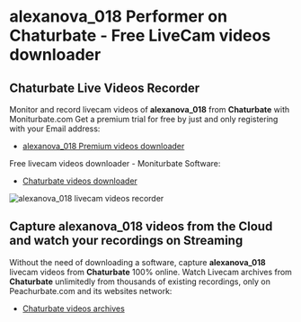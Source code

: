 # alexanova_018 Performer on Chaturbate - Free LiveCam videos downloader

## Chaturbate Live Videos Recorder

Monitor and record livecam videos of **alexanova_018** from **Chaturbate** with Moniturbate.com
Get a premium trial for free by just and only registering with your Email address:
* [alexanova_018 Premium videos downloader](https://moniturbate.com/request-demo-licence-key.html)

Free livecam videos downloader - Moniturbate Software:
* [Chaturbate videos downloader](https://moniturbate.com/moniturbate-download-software.html)

![alexanova_018 livecam videos recorder](https://peachurnet.com/templates/moniturbate-software.png)


## Capture alexanova_018 videos from the Cloud and watch your recordings on Streaming

Without the need of downloading a software, capture **alexanova_018** livecam videos from **Chaturbate** 100% online.
Watch Livecam archives from **Chaturbate** unlimitedly from thousands of existing recordings, only on Peachurbate.com and its websites network:
* [Chaturbate videos archives](https://peachurnet.com/)